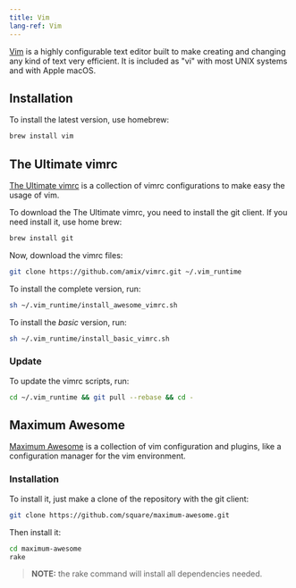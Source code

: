 ```yaml
---
title: Vim
lang-ref: Vim
---
```



[Vim](http://www.vim.org/) is a highly configurable text editor built to make creating and changing any kind of text very efficient. It is included as "vi" with most UNIX systems and with Apple macOS.

## Installation

To install the latest version, use homebrew:

```sh
brew install vim
```

## The Ultimate vimrc

[The Ultimate vimrc](https://github.com/amix/vimrc) is a collection of vimrc configurations to make easy the usage of vim.

To download the The Ultimate vimrc, you need to install the git client. If you need install it, use home brew:

```sh
brew install git
```

Now, download the vimrc files:

```sh
git clone https://github.com/amix/vimrc.git ~/.vim_runtime
```

To install the complete version, run:

```sh
sh ~/.vim_runtime/install_awesome_vimrc.sh
```

To install the _basic_ version, run:

```sh
sh ~/.vim_runtime/install_basic_vimrc.sh
```

### Update

To update the vimrc scripts, run:

```sh
cd ~/.vim_runtime && git pull --rebase && cd -
```

## Maximum Awesome

[Maximum Awesome](https://github.com/square/maximum-awesome) is a collection of vim configuration and plugins, like a configuration manager for the vim environment.

### Installation

To install it, just make a clone of the repository with the git client:

```sh
git clone https://github.com/square/maximum-awesome.git
```

Then install it:

```sh
cd maximum-awesome
rake
```

> **NOTE:** the rake command will install all dependencies needed.
